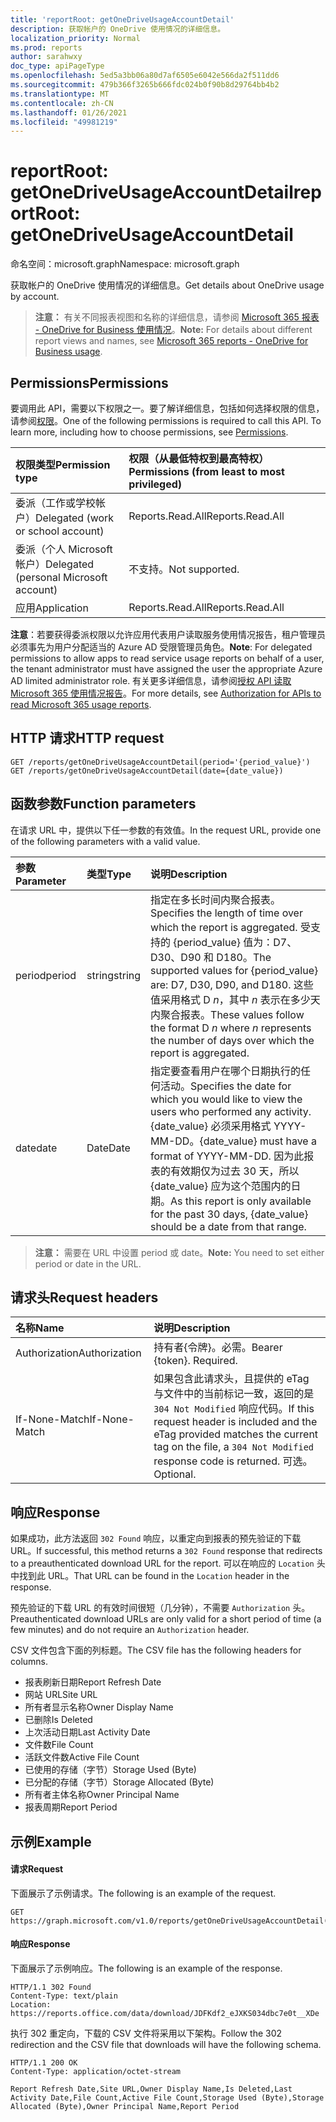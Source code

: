 ```yaml
---
title: 'reportRoot: getOneDriveUsageAccountDetail'
description: 获取帐户的 OneDrive 使用情况的详细信息。
localization_priority: Normal
ms.prod: reports
author: sarahwxy
doc_type: apiPageType
ms.openlocfilehash: 5ed5a3bb06a80d7af6505e6042e566da2f511dd6
ms.sourcegitcommit: 479b366f3265b666fdc024b0f90b8d29764bb4b2
ms.translationtype: MT
ms.contentlocale: zh-CN
ms.lasthandoff: 01/26/2021
ms.locfileid: "49981219"
---
```

# <a name="reportroot-getonedriveusageaccountdetail"></a><span data-ttu-id="564c3-103">reportRoot: getOneDriveUsageAccountDetail</span><span class="sxs-lookup"><span data-stu-id="564c3-103">reportRoot: getOneDriveUsageAccountDetail</span></span>

<span data-ttu-id="564c3-104">命名空间：microsoft.graph</span><span class="sxs-lookup"><span data-stu-id="564c3-104">Namespace: microsoft.graph</span></span>

<span data-ttu-id="564c3-105">获取帐户的 OneDrive 使用情况的详细信息。</span><span class="sxs-lookup"><span data-stu-id="564c3-105">Get details about OneDrive usage by account.</span></span>

> <span data-ttu-id="564c3-106">**注意：** 有关不同报表视图和名称的详细信息，请参阅 [Microsoft 365 报表 - OneDrive for Business 使用情况](https://support.office.com/client/OneDrive-for-Business-usage-0de3b312-c4e8-4e4b-a02d-32b2f726a680)。</span><span class="sxs-lookup"><span data-stu-id="564c3-106">**Note:** For details about different report views and names, see [Microsoft 365 reports - OneDrive for Business usage](https://support.office.com/client/OneDrive-for-Business-usage-0de3b312-c4e8-4e4b-a02d-32b2f726a680).</span></span>

## <a name="permissions"></a><span data-ttu-id="564c3-107">Permissions</span><span class="sxs-lookup"><span data-stu-id="564c3-107">Permissions</span></span>

<span data-ttu-id="564c3-p101">要调用此 API，需要以下权限之一。要了解详细信息，包括如何选择权限的信息，请参阅[权限](/graph/permissions-reference)。</span><span class="sxs-lookup"><span data-stu-id="564c3-p101">One of the following permissions is required to call this API. To learn more, including how to choose permissions, see [Permissions](/graph/permissions-reference).</span></span>

| <span data-ttu-id="564c3-110">权限类型</span><span class="sxs-lookup"><span data-stu-id="564c3-110">Permission type</span></span>                        | <span data-ttu-id="564c3-111">权限（从最低特权到最高特权）</span><span class="sxs-lookup"><span data-stu-id="564c3-111">Permissions (from least to most privileged)</span></span> |
| :------------------------------------- | :--------------------------------------- |
| <span data-ttu-id="564c3-112">委派（工作或学校帐户）</span><span class="sxs-lookup"><span data-stu-id="564c3-112">Delegated (work or school account)</span></span>     | <span data-ttu-id="564c3-113">Reports.Read.All</span><span class="sxs-lookup"><span data-stu-id="564c3-113">Reports.Read.All</span></span>                         |
| <span data-ttu-id="564c3-114">委派（个人 Microsoft 帐户）</span><span class="sxs-lookup"><span data-stu-id="564c3-114">Delegated (personal Microsoft account)</span></span> | <span data-ttu-id="564c3-115">不支持。</span><span class="sxs-lookup"><span data-stu-id="564c3-115">Not supported.</span></span>                           |
| <span data-ttu-id="564c3-116">应用</span><span class="sxs-lookup"><span data-stu-id="564c3-116">Application</span></span>                            | <span data-ttu-id="564c3-117">Reports.Read.All</span><span class="sxs-lookup"><span data-stu-id="564c3-117">Reports.Read.All</span></span>                         |

<span data-ttu-id="564c3-118">**注意**：若要获得委派权限以允许应用代表用户读取服务使用情况报告，租户管理员必须事先为用户分配适当的 Azure AD 受限管理员角色。</span><span class="sxs-lookup"><span data-stu-id="564c3-118">**Note**: For delegated permissions to allow apps to read service usage reports on behalf of a user, the tenant administrator must have assigned the user the appropriate Azure AD limited administrator role.</span></span> <span data-ttu-id="564c3-119">有关更多详细信息，请参阅[授权 API 读取 Microsoft 365 使用情况报告](/graph/reportroot-authorization)。</span><span class="sxs-lookup"><span data-stu-id="564c3-119">For more details, see [Authorization for APIs to read Microsoft 365 usage reports](/graph/reportroot-authorization).</span></span>

## <a name="http-request"></a><span data-ttu-id="564c3-120">HTTP 请求</span><span class="sxs-lookup"><span data-stu-id="564c3-120">HTTP request</span></span>


<!-- { "blockType": "samples" } --> 

```http
GET /reports/getOneDriveUsageAccountDetail(period='{period_value}')
GET /reports/getOneDriveUsageAccountDetail(date={date_value})
```

## <a name="function-parameters"></a><span data-ttu-id="564c3-121">函数参数</span><span class="sxs-lookup"><span data-stu-id="564c3-121">Function parameters</span></span>

<span data-ttu-id="564c3-122">在请求 URL 中，提供以下任一参数的有效值。</span><span class="sxs-lookup"><span data-stu-id="564c3-122">In the request URL, provide one of the following parameters with a valid value.</span></span>

| <span data-ttu-id="564c3-123">参数</span><span class="sxs-lookup"><span data-stu-id="564c3-123">Parameter</span></span> | <span data-ttu-id="564c3-124">类型</span><span class="sxs-lookup"><span data-stu-id="564c3-124">Type</span></span>   | <span data-ttu-id="564c3-125">说明</span><span class="sxs-lookup"><span data-stu-id="564c3-125">Description</span></span>                              |
| :-------- | :----- | :--------------------------------------- |
| <span data-ttu-id="564c3-126">period</span><span class="sxs-lookup"><span data-stu-id="564c3-126">period</span></span>    | <span data-ttu-id="564c3-127">string</span><span class="sxs-lookup"><span data-stu-id="564c3-127">string</span></span> | <span data-ttu-id="564c3-128">指定在多长时间内聚合报表。</span><span class="sxs-lookup"><span data-stu-id="564c3-128">Specifies the length of time over which the report is aggregated.</span></span> <span data-ttu-id="564c3-129">受支持的 {period_value} 值为：D7、D30、D90 和 D180。</span><span class="sxs-lookup"><span data-stu-id="564c3-129">The supported values for {period_value} are: D7, D30, D90, and D180.</span></span> <span data-ttu-id="564c3-130">这些值采用格式 D *n*，其中 *n* 表示在多少天内聚合报表。</span><span class="sxs-lookup"><span data-stu-id="564c3-130">These values follow the format D *n* where *n* represents the number of days over which the report is aggregated.</span></span> |
| <span data-ttu-id="564c3-131">date</span><span class="sxs-lookup"><span data-stu-id="564c3-131">date</span></span>      | <span data-ttu-id="564c3-132">Date</span><span class="sxs-lookup"><span data-stu-id="564c3-132">Date</span></span>   | <span data-ttu-id="564c3-133">指定要查看用户在哪个日期执行的任何活动。</span><span class="sxs-lookup"><span data-stu-id="564c3-133">Specifies the date for which you would like to view the users who performed any activity.</span></span> <span data-ttu-id="564c3-134">{date_value} 必须采用格式 YYYY-MM-DD。</span><span class="sxs-lookup"><span data-stu-id="564c3-134">{date_value} must have a format of YYYY-MM-DD.</span></span> <span data-ttu-id="564c3-135">因为此报表的有效期仅为过去 30 天，所以 {date_value} 应为这个范围内的日期。</span><span class="sxs-lookup"><span data-stu-id="564c3-135">As this report is only available for the past 30 days, {date_value} should be a date from that range.</span></span> |

> <span data-ttu-id="564c3-136">**注意：** 需要在 URL 中设置 period 或 date。</span><span class="sxs-lookup"><span data-stu-id="564c3-136">**Note:** You need to set either period or date in the URL.</span></span>

## <a name="request-headers"></a><span data-ttu-id="564c3-137">请求头</span><span class="sxs-lookup"><span data-stu-id="564c3-137">Request headers</span></span>

| <span data-ttu-id="564c3-138">名称</span><span class="sxs-lookup"><span data-stu-id="564c3-138">Name</span></span>          | <span data-ttu-id="564c3-139">说明</span><span class="sxs-lookup"><span data-stu-id="564c3-139">Description</span></span>                              |
| :------------ | :--------------------------------------- |
| <span data-ttu-id="564c3-140">Authorization</span><span class="sxs-lookup"><span data-stu-id="564c3-140">Authorization</span></span> | <span data-ttu-id="564c3-p105">持有者{令牌}。必需。</span><span class="sxs-lookup"><span data-stu-id="564c3-p105">Bearer {token}. Required.</span></span>                |
| <span data-ttu-id="564c3-143">If-None-Match</span><span class="sxs-lookup"><span data-stu-id="564c3-143">If-None-Match</span></span> | <span data-ttu-id="564c3-144">如果包含此请求头，且提供的 eTag 与文件中的当前标记一致，返回的是 `304 Not Modified` 响应代码。</span><span class="sxs-lookup"><span data-stu-id="564c3-144">If this request header is included and the eTag provided matches the current tag on the file, a `304 Not Modified` response code is returned.</span></span> <span data-ttu-id="564c3-145">可选。</span><span class="sxs-lookup"><span data-stu-id="564c3-145">Optional.</span></span> |

## <a name="response"></a><span data-ttu-id="564c3-146">响应</span><span class="sxs-lookup"><span data-stu-id="564c3-146">Response</span></span>

<span data-ttu-id="564c3-147">如果成功，此方法返回 `302 Found` 响应，以重定向到报表的预先验证的下载 URL。</span><span class="sxs-lookup"><span data-stu-id="564c3-147">If successful, this method returns a `302 Found` response that redirects to a preauthenticated download URL for the report.</span></span> <span data-ttu-id="564c3-148">可以在响应的 `Location` 头中找到此 URL。</span><span class="sxs-lookup"><span data-stu-id="564c3-148">That URL can be found in the `Location` header in the response.</span></span>

<span data-ttu-id="564c3-149">预先验证的下载 URL 的有效时间很短（几分钟），不需要 `Authorization` 头。</span><span class="sxs-lookup"><span data-stu-id="564c3-149">Preauthenticated download URLs are only valid for a short period of time (a few minutes) and do not require an `Authorization` header.</span></span>

<span data-ttu-id="564c3-150">CSV 文件包含下面的列标题。</span><span class="sxs-lookup"><span data-stu-id="564c3-150">The CSV file has the following headers for columns.</span></span>

- <span data-ttu-id="564c3-151">报表刷新日期</span><span class="sxs-lookup"><span data-stu-id="564c3-151">Report Refresh Date</span></span>
- <span data-ttu-id="564c3-152">网站 URL</span><span class="sxs-lookup"><span data-stu-id="564c3-152">Site URL</span></span>
- <span data-ttu-id="564c3-153">所有者显示名称</span><span class="sxs-lookup"><span data-stu-id="564c3-153">Owner Display Name</span></span>
- <span data-ttu-id="564c3-154">已删除</span><span class="sxs-lookup"><span data-stu-id="564c3-154">Is Deleted</span></span>
- <span data-ttu-id="564c3-155">上次活动日期</span><span class="sxs-lookup"><span data-stu-id="564c3-155">Last Activity Date</span></span>
- <span data-ttu-id="564c3-156">文件数</span><span class="sxs-lookup"><span data-stu-id="564c3-156">File Count</span></span>
- <span data-ttu-id="564c3-157">活跃文件数</span><span class="sxs-lookup"><span data-stu-id="564c3-157">Active File Count</span></span>
- <span data-ttu-id="564c3-158">已使用的存储（字节）</span><span class="sxs-lookup"><span data-stu-id="564c3-158">Storage Used (Byte)</span></span>
- <span data-ttu-id="564c3-159">已分配的存储（字节）</span><span class="sxs-lookup"><span data-stu-id="564c3-159">Storage Allocated (Byte)</span></span>
- <span data-ttu-id="564c3-160">所有者主体名称</span><span class="sxs-lookup"><span data-stu-id="564c3-160">Owner Principal Name</span></span>
- <span data-ttu-id="564c3-161">报表周期</span><span class="sxs-lookup"><span data-stu-id="564c3-161">Report Period</span></span>

## <a name="example"></a><span data-ttu-id="564c3-162">示例</span><span class="sxs-lookup"><span data-stu-id="564c3-162">Example</span></span>

#### <a name="request"></a><span data-ttu-id="564c3-163">请求</span><span class="sxs-lookup"><span data-stu-id="564c3-163">Request</span></span>

<span data-ttu-id="564c3-164">下面展示了示例请求。</span><span class="sxs-lookup"><span data-stu-id="564c3-164">The following is an example of the request.</span></span>


<!--{
  "blockType": "ignored",
  "isComposable": true,
  "name": "reportroot_getonedriveusageuserdetail"
}-->

```msgraph-interactive
GET https://graph.microsoft.com/v1.0/reports/getOneDriveUsageAccountDetail(period='D7')
```


#### <a name="response"></a><span data-ttu-id="564c3-165">响应</span><span class="sxs-lookup"><span data-stu-id="564c3-165">Response</span></span>

<span data-ttu-id="564c3-166">下面展示了示例响应。</span><span class="sxs-lookup"><span data-stu-id="564c3-166">The following is an example of the response.</span></span>

<!-- {
  "blockType": "response",
  "truncated": true,
  "@odata.type": "microsoft.graph.report"
} -->

```http
HTTP/1.1 302 Found
Content-Type: text/plain
Location: https://reports.office.com/data/download/JDFKdf2_eJXKS034dbc7e0t__XDe
```

<span data-ttu-id="564c3-167">执行 302 重定向，下载的 CSV 文件将采用以下架构。</span><span class="sxs-lookup"><span data-stu-id="564c3-167">Follow the 302 redirection and the CSV file that downloads will have the following schema.</span></span>

<!-- { "blockType": "ignored" } --> 

```http
HTTP/1.1 200 OK
Content-Type: application/octet-stream

Report Refresh Date,Site URL,Owner Display Name,Is Deleted,Last Activity Date,File Count,Active File Count,Storage Used (Byte),Storage Allocated (Byte),Owner Principal Name,Report Period
```
<!-- uuid: 8fcb5dbc-d5aa-4681-8e31-b001d5168d79 
2015-10-25 14:57:30 UTC -->
<!-- {
  "type": "#page.annotation",
  "description": "Example",
  "keywords": "",
  "section": "documentation",
  "tocPath": "",
  "suppressions": [
  ]
}-->

